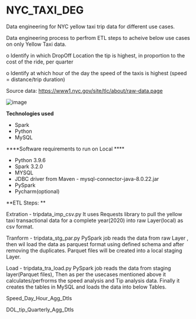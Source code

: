 # NYC_TAXI_DEG
Data engineering for NYC yellow taxi trip data for different use cases.

Data engineering process to perfrom ETL steps to acheive below use cases on only Yellow Taxi data.

o Identify in which DropOff Location the tip is highest, in proportion to the cost of the ride, per 
quarter 

o Identify at which hour of the day the speed of the taxis is highest (speed = distance/trip 
duration)

Source data: https://www1.nyc.gov/site/tlc/about/raw-data.page

![image](https://user-images.githubusercontent.com/95505625/144856674-3ea2e25e-0a87-4f6d-a247-8ca562425aa7.png)

**Technologies used** 

- Spark
- Python
- MySQL

****Software requirements to run on Local ****

- Python 3.9.6
- Spark 3.2.0
- MYSQL 
- JDBC driver from Maven - mysql-connector-java-8.0.22.jar
- PySpark
- Pycharm(optional)

**ETL Steps: **

Extration - tripdata_imp_csv.py 
It uses Requests library to pull the yellow taxi transactional data for a complete year(2020) into raw Layer(local) as csv format.

Tranform - tripdata_stg_par.py
PySpark job reads the data from raw Layer , then wil load the data as parquest format using defined schema and after removing the duplicates. Parquet files will be created into a local staging Layer.

Load - tripdata_tra_load.py
PySpark job reads the data from staging layer(Parquet files), Then as per the usecases mentioned above it calculates/perfrorms the speed analysis and Tip analysis data. Finally it creates the tables in MySQL and loads the data into below Tables.

Speed_Day_Hour_Agg_Dtls

DOL_tip_Quarterly_Agg_Dtls








